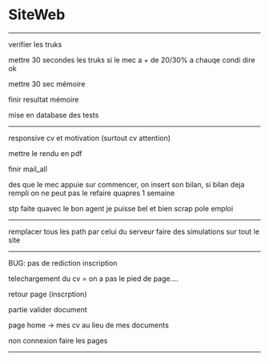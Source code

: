 # SiteWeb

-------------------------------------------------

verifier les truks 

mettre 30 secondes les truks si le mec a + de 20/30% a chauqe condi dire ok

mettre 30 sec mémoire

finir resultat mémoire

mise en database des tests


----------------------------------------

responsive cv et motivation (surtout cv attention)

mettre le rendu en pdf

finir mail_all

des que le mec appuie sur commencer, on insert son bilan, si bilan deja rempli on ne peut pas le refaire quapres 1 semaine

stp faite quavec le bon agent je puisse bel et bien scrap pole emploi

----------------------------------------

remplacer tous les path par celui du serveur
faire des simulations sur tout le site

-----------------------------------------

BUG: pas de rediction inscription

telechargement du cv = on a pas le pied de page....

retour page (inscrption)

partie valider document

page home -> mes cv au lieu de mes documents

non connexion faire les pages

---------------------------------------






